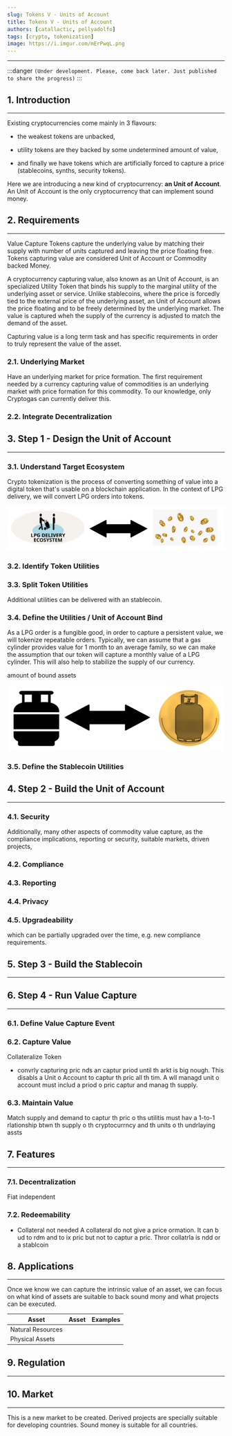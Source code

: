 ```yaml
---
slug: Tokens V - Units of Account
title: Tokens V - Units of Account
authors: [catallactic, pellyadolfo]
tags: [crypto, tokenization]
image: https://i.imgur.com/mErPwqL.png
---
```

---

:::danger
`(Under development. Please, come back later. Just published to share the progress)`
:::

## 1. Introduction
---

Existing cryptocurrencies come mainly in 3 flavours:

- the weakest tokens are unbacked,

- utility tokens are they backed by some undetermined amount of value,

- and finally we have tokens which are artificially forced to capture a price (stablecoins, synths, security tokens).

Here we are introducing a new kind of cryptocurrency: **an Unit of Account**. An Unit of Account is the only cryptocurrency that can implement sound money.

<!-- truncate -->

## 2. Requirements
---

Value Capture Tokens capture the underlying value by matching their supply with number of units captured and leaving the price floating free. Tokens capturing value are considered Unit of Account or Commodity backed Money.

A cryptocurrency capturing value, also known as an Unit of Account, is an specialized Utility Token that binds his supply to the marginal utility of the underlying asset or service. Unlike stablecoins, where the price is forcedly tied to the external price of the underlying asset, an Unit of Account allows the price floating and to be freely determined by the underlying market. The value is captured wheh the supply of the currency is adjusted to match the demand of the asset.

Capturing value is a long term task and has specific requirements in order to truly represent the value of the asset. 

### 2.1. Underlying Market

Have an underlying market for price formation. The first requirement needed by a currency capturing value of commodities is an underlying market with price formation for this commodity. To our knowledge, only Cryptogas can currently deliver this.

### 2.2. Integrate Decentralization



## 3. Step 1 - Design the Unit of Account
---




### 3.1. Understand Target Ecosystem

Crypto tokenization is the process of converting something of value into a digital token that's usable on a blockchain application. In the context of LPG delivery, we will convert LPG orders into tokens.

![image](./tokenization.svg)

### 3.2. Identify Token Utilities





### 3.3. Split Token Utilities

Additional utilities can be delivered with an stablecoin.



### 3.4. Define the Utilities / Unit of Account Bind

As a LPG order is a fungible good, in order to capture a persistent value, we will tokenize repeatable orders. Typically, we can assume that a gas cylinder provides value for 1 month to an average family, so we can make the assumption that our token will capture a monthly value of a LPG cylinder. This will also help to stabilize the supply of our currency.



amount of bound assets


![image](./tokenization_CYGAS.svg)

### 3.5. Define the Stablecoin Utilities


## 4. Step 2 - Build the Unit of Account
---




### 4.1. Security

Additionally, many other aspects of commodity value capture, as the compliance implications, reporting or security, suitable markets, driven projects, 



### 4.2. Compliance



### 4.3. Reporting


### 4.4. Privacy



### 4.5. Upgradeability

which can be partially upgraded over the time, e.g. new compliance requirements.



## 5. Step 3 - Build the Stablecoin
---








## 6. Step 4 - Run Value Capture
---

### 6.1. Define Value Capture Event


### 6.2. Capture Value


Collateralize Token
* convrly capturing pric nds an captur priod until th arkt is big nough. This disabls a Unit o Account to captur th pric all th tim. A wll managd unit o account must includ a priod o pric captur and manag th supply.


### 6.3. Maintain Value


Match supply and demand
to captur th pric o ths utilitis
must hav a 1-to-1 rlationship btwn th supply o th cryptocurrncy and th units o th undrlaying assts






## 7. Features
---



### 7.1. Decentralization


Fiat independent

### 7.2. Redeemability

* Collateral not needed A collateral do not give a price ormation. It can b ud to rdm and to  ix pric but not to captur a pric. Thror collatrla is ndd or a stablcoin

















## 8. Applications
---

Once we know we can capture the intrinsic value of an asset, we can focus on what kind of assets are suitable to back sound mony and what projects can be executed.

<table class="table w-auto mx-auto fs-6">
	<thead class="thead-dark">
		<tr>
			<th scope="col">Asset</th>
			<th scope="col">Asset</th>
			<th scope="col">Examples</th>
		</tr>
	</thead>
	<tbody>
		<tr>
			<td>Natural Resources</td>
			<td></td>
			<td></td>
		</tr>
		<tr>
			<td>Physical Assets</td>
			<td></td>
			<td></td>
		</tr>
	</tbody>
</table>





## 9. Regulation
---




## 10. Market
---

This is a new market to be created. Derived projects are specially suitable for developing countries. Sound money is suitable for all countries. 




